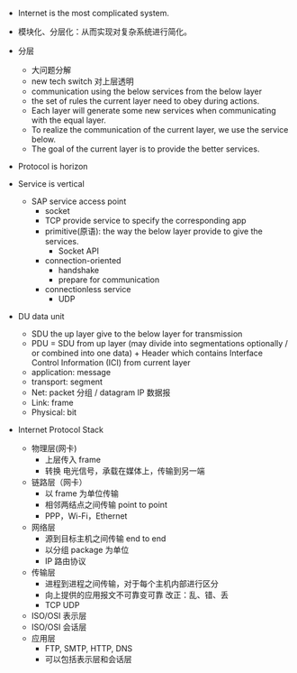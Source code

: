 - Internet is the most complicated system.
- 模块化、分层化：从而实现对复杂系统进行简化。

- 分层
	- 大问题分解
	- new tech switch 对上层透明
	- communication using the below services from the below layer
	- the set of rules the current layer need to obey during actions.
	- Each layer will generate some new services when communicating with the equal layer.
	- To realize the communication of the current layer, we use the service below.
	- The goal of the current layer is to provide the better services.
- Protocol is horizon
- Service is vertical
	- SAP service access point
		- socket
		- TCP provide service to specify the corresponding app
		- primitive(原语): the way the below layer provide to give the services.
			- Socket API
		- connection-oriented
			- handshake
			- prepare for communication
		- connectionless service
			- UDP
- DU data unit
	- SDU the up layer give to the below layer for transmission
	- PDU = SDU from up layer (may divide into segmentations optionally / or combined into one data) + Header which contains Interface Control Information (ICI) from current layer
	- application: message
	- transport: segment
	- Net: packet 分组 / datagram IP 数据报
	- Link: frame
	- Physical: bit
- Internet Protocol Stack
	- 物理层(网卡)
		- 上层传入 frame
		- 转换 电光信号，承载在媒体上，传输到另一端
	- 链路层（网卡）
		- 以 frame 为单位传输
		- 相邻两结点之间传输 point to point
		- PPP，Wi-Fi，Ethernet
	- 网络层
		- 源到目标主机之间传输 end to end
		- 以分组 package 为单位
		- IP 路由协议
	- 传输层
		- 进程到进程之间传输，对于每个主机内部进行区分
		- 向上提供的应用报文不可靠变可靠 改正：乱、错、丢
		- TCP UDP 
	- ISO/OSI 表示层
	- ISO/OSI 会话层
	 - 应用层
		- FTP, SMTP, HTTP, DNS
		- 可以包括表示层和会话层